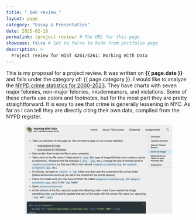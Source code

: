 ```yaml
---
title: "_ben review_"
layout: page
category: "Essay & Presentation"
date: 2025-02-16
permalink: /project-review/ # The URL for this page
showcase: false # Set to false to hide from portfolio page
description: >
  Project review for HIST 4261/5261: Working With Data
---
```


This is my proposal for a project review. It was written on **{{ page.date }}** and falls under the category of: {{ page.category }}. 
I would like to analyze the [NYPD crime statistics for 2000-2023](https://www.nyc.gov/site/nypd/stats/crime-statistics/historical.page). They have charts with seven major felonies, non-major felonies, misdemeanors, and violations. Some of these charts use colors and footnotes, but for the most part they are pretty straightforward. It is easy to see that crime is generally lessening in NYC. As far as I can tell they are directly citing their own data, compiled from the NYPD register. 

<div align="center">
  <p><img src="/assets/img/example-screenshot.png" style="width: 80%;" /></p>
</div>

